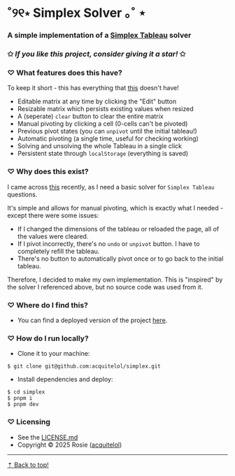 # ˚୨୧⋆ Simplex Solver ｡˚ ⋆

### A simple implementation of a **[Simplex Tableau](https://en.wikipedia.org/wiki/Simplex_algorithm)** solver

### ✩ _If you like this project, consider giving it a star!_ ✩

### ♡ **What features does this have?**

To keep it short - this has everything that [this](https://www.math.cmu.edu/~bkell/pivot.html) doesn't have!

- Editable matrix at any time by clicking the "Edit" button
- Resizable matrix which persists existing values when resized
- A (seperate) `clear` button to clear the entire matrix
- Manual pivoting by clicking a cell (0-cells can't be pivoted)
- Previous pivot states (you can `unpivot` until the initial tableau!)
- Automatic pivoting (a single time, useful for checking working)
- Solving and unsolving the whole Tableau in a single click
- Persistent state through `localStorage` (everything is saved)

### ♡ **Why does this exist?**

I came across [this](https://www.math.cmu.edu/~bkell/pivot.html) recently, as I need a basic solver for `Simplex Tableau` questions.

It's simple and allows for manual pivoting, which is exactly what I needed - except there were some issues:

- If I changed the dimensions of the tableau or reloaded the page, all of the values were cleared.
- If I pivot incorrectly, there's no `undo` or `unpivot` button. I have to completely refill the tableau.
- There's no button to automatically pivot once or to go back to the initial tableau.

Therefore, I decided to make my own implementation. This is "inspired" by the solver I referenced above, but no source code was used from it.

### ♡ **Where do I find this?**

- You can find a deployed version of the project [here](https://acquitelol.github.io/simplex/).

### ♡ **How do I run locally?**

- Clone it to your machine:

```console
$ git clone git@github.com:acquitelol/simplex.git
```

- Install dependencies and deploy:

```console
$ cd simplex
$ pnpm i
$ pnpm dev
```

### ♡ **Licensing**

- See the [LICENSE.md](https://github.com/acquitelol/simplex/blob/main/LICENSE.md)
- Copyright © 2025 Rosie ([acquitelol](https://github.com/acquitelol))

<hr />

<a href="#top">⇡ Back to top️!</a>
